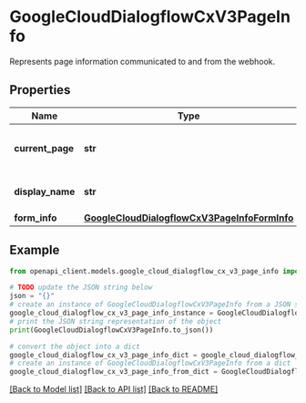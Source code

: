 # GoogleCloudDialogflowCxV3PageInfo

Represents page information communicated to and from the webhook.

## Properties

Name | Type | Description | Notes
------------ | ------------- | ------------- | -------------
**current_page** | **str** | Always present for WebhookRequest. Ignored for WebhookResponse. The unique identifier of the current page. Format: &#x60;projects//locations//agents//flows//pages/&#x60;. | [optional] 
**display_name** | **str** | Always present for WebhookRequest. Ignored for WebhookResponse. The display name of the current page. | [optional] 
**form_info** | [**GoogleCloudDialogflowCxV3PageInfoFormInfo**](GoogleCloudDialogflowCxV3PageInfoFormInfo.md) |  | [optional] 

## Example

```python
from openapi_client.models.google_cloud_dialogflow_cx_v3_page_info import GoogleCloudDialogflowCxV3PageInfo

# TODO update the JSON string below
json = "{}"
# create an instance of GoogleCloudDialogflowCxV3PageInfo from a JSON string
google_cloud_dialogflow_cx_v3_page_info_instance = GoogleCloudDialogflowCxV3PageInfo.from_json(json)
# print the JSON string representation of the object
print(GoogleCloudDialogflowCxV3PageInfo.to_json())

# convert the object into a dict
google_cloud_dialogflow_cx_v3_page_info_dict = google_cloud_dialogflow_cx_v3_page_info_instance.to_dict()
# create an instance of GoogleCloudDialogflowCxV3PageInfo from a dict
google_cloud_dialogflow_cx_v3_page_info_from_dict = GoogleCloudDialogflowCxV3PageInfo.from_dict(google_cloud_dialogflow_cx_v3_page_info_dict)
```
[[Back to Model list]](../README.md#documentation-for-models) [[Back to API list]](../README.md#documentation-for-api-endpoints) [[Back to README]](../README.md)



